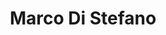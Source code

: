 ---
# Display name
title: Marco Di Stefano

# Full Name (for SEO)
first_name: Marco 
last_name: Di Stefano

# Is this the primary user of the site?
superuser: false

# Role/position
role: Researcher

# Organizations/Affiliations
organizations:
  - name: Institute of Human Genetics, UMR9002
    url: ''

# Short bio (displayed in user profile at end of posts)
bio: ''

interests: ''

education: ''

# Social/Academic Networking
# For available icons, see: https://docs.hugoblox.com/getting-started/page-builder/#icons
#   For an email link, use "fas" icon pack, "envelope" icon, and a link in the
#   form "mailto:your-email@example.com" or "#contact" for contact widget.
social:
  - icon: orcid
    icon_pack: ai
    link: https://orcid.org/0000-0001-6195-4754
  - icon: envelope
    icon_pack: fas
    link: 'mailto:test@example.org'

# Link to a PDF of your resume/CV from the About widget.
# To enable, copy your resume/CV to `static/files/cv.pdf` and uncomment the lines below.
# - icon: cv
#   icon_pack: ai
#   link: files/cv.pdf

# Enter email to display Gravatar (if Gravatar enabled in Config)
email: ''

# Highlight the author in author lists? (true/false)
highlight_name: false

# Organizational groups that you belong to (for People widget)
#   Set this to `[]` or comment out if you are not using People widget.
user_groups:
  - Current members
---